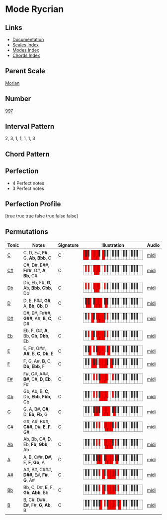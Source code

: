# Mode Rycrian

## Links

- [Documentation](README.md)
- [Scales Index](Scales.md)
- [Modes Index](Modes.md)
- [Chords Index](Chords.md)

## Parent Scale

[Morian](ScaleMorian.md)

## Number

[997](https://ianring.com/musictheory/scales/997)

## Interval Pattern

2, 3, 1, 1, 1, 1, 3

## Chord Pattern



## Perfection

- 4 Perfect notes
- 3 Perfect notes

## Perfection Profile

[true true true false true false false]

## Permutations

| Tonic | Notes | Signature | Illustration | Audio |
|-------|-------|-----------|--------------|-------|
| [C](ModeCNaturalRycrian.md) | C, D, E#, **F#**, G, **Ab**, **Bbb**, C | C | ![CNaturalRycrian](ModeCNaturalRycrian.png) | [midi](https://github.com/edipermadi/music/blob/main/docs/ModeCNaturalRycrian.mid?raw=true) |
| [C#](ModeCSharpRycrian.md) | C#, D#, E##, **F##**, G#, **A**, **Bb**, C# | C | ![CSharpRycrian](ModeCSharpRycrian.png) | [midi](https://github.com/edipermadi/music/blob/main/docs/ModeCSharpRycrian.mid?raw=true) |
| [Db](ModeDFlatRycrian.md) | Db, Eb, F#, **G**, Ab, **Bbb**, **Cbb**, Db | C | ![DFlatRycrian](ModeDFlatRycrian.png) | [midi](https://github.com/edipermadi/music/blob/main/docs/ModeDFlatRycrian.mid?raw=true) |
| [D](ModeDNaturalRycrian.md) | D, E, F##, **G#**, A, **Bb**, **Cb**, D | C | ![DNaturalRycrian](ModeDNaturalRycrian.png) | [midi](https://github.com/edipermadi/music/blob/main/docs/ModeDNaturalRycrian.mid?raw=true) |
| [D#](ModeDSharpRycrian.md) | D#, E#, F###, **G##**, A#, **B**, **C**, D# | C | ![DSharpRycrian](ModeDSharpRycrian.png) | [midi](https://github.com/edipermadi/music/blob/main/docs/ModeDSharpRycrian.mid?raw=true) |
| [Eb](ModeEFlatRycrian.md) | Eb, F, G#, **A**, Bb, **Cb**, **Dbb**, Eb | C | ![EFlatRycrian](ModeEFlatRycrian.png) | [midi](https://github.com/edipermadi/music/blob/main/docs/ModeEFlatRycrian.mid?raw=true) |
| [E](ModeENaturalRycrian.md) | E, F#, G##, **A#**, B, **C**, **Db**, E | C | ![ENaturalRycrian](ModeENaturalRycrian.png) | [midi](https://github.com/edipermadi/music/blob/main/docs/ModeENaturalRycrian.mid?raw=true) |
| [F](ModeFNaturalRycrian.md) | F, G, A#, **B**, C, **Db**, **Ebb**, F | C | ![FNaturalRycrian](ModeFNaturalRycrian.png) | [midi](https://github.com/edipermadi/music/blob/main/docs/ModeFNaturalRycrian.mid?raw=true) |
| [F#](ModeFSharpRycrian.md) | F#, G#, A##, **B#**, C#, **D**, **Eb**, F# | C | ![FSharpRycrian](ModeFSharpRycrian.png) | [midi](https://github.com/edipermadi/music/blob/main/docs/ModeFSharpRycrian.mid?raw=true) |
| [Gb](ModeGFlatRycrian.md) | Gb, Ab, B, **C**, Db, **Ebb**, **Fbb**, Gb | C | ![GFlatRycrian](ModeGFlatRycrian.png) | [midi](https://github.com/edipermadi/music/blob/main/docs/ModeGFlatRycrian.mid?raw=true) |
| [G](ModeGNaturalRycrian.md) | G, A, B#, **C#**, D, **Eb**, **Fb**, G | C | ![GNaturalRycrian](ModeGNaturalRycrian.png) | [midi](https://github.com/edipermadi/music/blob/main/docs/ModeGNaturalRycrian.mid?raw=true) |
| [G#](ModeGSharpRycrian.md) | G#, A#, B##, **C##**, D#, **E**, **F**, G# | C | ![GSharpRycrian](ModeGSharpRycrian.png) | [midi](https://github.com/edipermadi/music/blob/main/docs/ModeGSharpRycrian.mid?raw=true) |
| [Ab](ModeAFlatRycrian.md) | Ab, Bb, C#, **D**, Eb, **Fb**, **Gbb**, Ab | C | ![AFlatRycrian](ModeAFlatRycrian.png) | [midi](https://github.com/edipermadi/music/blob/main/docs/ModeAFlatRycrian.mid?raw=true) |
| [A](ModeANaturalRycrian.md) | A, B, C##, **D#**, E, **F**, **Gb**, A | C | ![ANaturalRycrian](ModeANaturalRycrian.png) | [midi](https://github.com/edipermadi/music/blob/main/docs/ModeANaturalRycrian.mid?raw=true) |
| [A#](ModeASharpRycrian.md) | A#, B#, C###, **D##**, E#, **F#**, **G**, A# | C | ![ASharpRycrian](ModeASharpRycrian.png) | [midi](https://github.com/edipermadi/music/blob/main/docs/ModeASharpRycrian.mid?raw=true) |
| [Bb](ModeBFlatRycrian.md) | Bb, C, D#, **E**, F, **Gb**, **Abb**, Bb | C | ![BFlatRycrian](ModeBFlatRycrian.png) | [midi](https://github.com/edipermadi/music/blob/main/docs/ModeBFlatRycrian.mid?raw=true) |
| [B](ModeBNaturalRycrian.md) | B, C#, D##, **E#**, F#, **G**, **Ab**, B | C | ![BNaturalRycrian](ModeBNaturalRycrian.png) | [midi](https://github.com/edipermadi/music/blob/main/docs/ModeBNaturalRycrian.mid?raw=true) |

